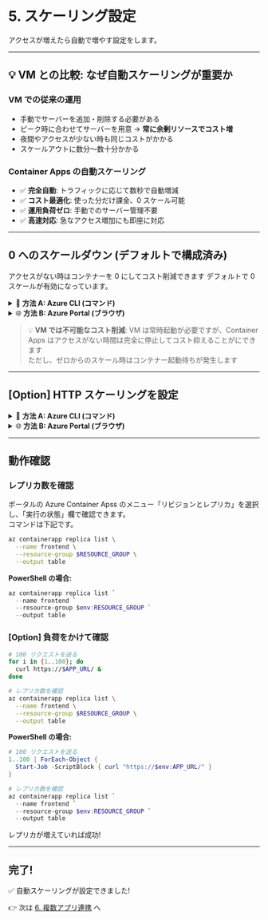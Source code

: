 # 5. スケーリング設定

アクセスが増えたら自動で増やす設定をします。

---

## 💡 VM との比較: なぜ自動スケーリングが重要か

### VM での従来の運用
- 手動でサーバーを追加・削除する必要がある
- ピーク時に合わせてサーバーを用意 → **常に余剰リソースでコスト増**
- 夜間やアクセスが少ない時も同じコストがかかる
- スケールアウトに数分～数十分かかる

### Container Apps の自動スケーリング
- ✅ **完全自動**: トラフィックに応じて数秒で自動増減
- ✅ **コスト最適化**: 使った分だけ課金、0 スケール可能
- ✅ **運用負荷ゼロ**: 手動でのサーバー管理不要
- ✅ **高速対応**: 急なアクセス増加にも即座に対応

---

## 0 へのスケールダウン (デフォルトで構成済み)

アクセスがない時はコンテナーを 0 にしてコスト削減できます
デフォルトで 0 スケールが有効になっています。

<details>
<summary>📘 <b>方法 A: Azure CLI (コマンド)</b></summary>

```bash
az containerapp update \
  --name frontend \
  --resource-group $RESOURCE_GROUP \
  --min-replicas 0
```

**PowerShell の場合:**
```powershell
az containerapp update `
  --name frontend `
  --resource-group $env:RESOURCE_GROUP `
  --min-replicas 0
```

</details>

<details>
<summary>🌐 <b>方法 B: Azure Portal (ブラウザ)</b></summary>

1. [Azure Portal](https://portal.azure.com/) で Container App `frontend` を開く
2. メニューの「スケーリング」を選択
3. スケールルールの **最小レプリカ数** を `0` に変更
4. 「新しいリビジョンとして保存」をクリック

</details>

> 💡 **VM では不可能なコスト削減**: VM は常時起動が必要ですが、Container Apps はアクセスがない時間は完全に停止してコスト抑えることがにできます</BR>
ただし、ゼロからのスケール時はコンテナー起動待ちが発生します

---

## [Option] HTTP スケーリングを設定

<details>
<summary>📘 <b>方法 A: Azure CLI (コマンド)</b></summary>

リクエストが増えると自動的にコンテナーが増えます。

```bash
az containerapp update \
  --name frontend \
  --resource-group $RESOURCE_GROUP \
  --min-replicas 1 \
  --max-replicas 10 \
  --scale-rule-name http-rule \
  --scale-rule-type http \
  --scale-rule-http-concurrency 50
```

**PowerShell の場合:**
```powershell
az containerapp update `
  --name frontend `
  --resource-group $env:RESOURCE_GROUP `
  --min-replicas 1 `
  --max-replicas 10 `
  --scale-rule-name http-rule `
  --scale-rule-type http `
  --scale-rule-http-concurrency 50
```

**これで:**
- 最小 1 個のコンテナー
- 最大 10 個まで増える
- 50 リクエスト/個を超えると新しいコンテナーが起動

</details>

<details>
<summary>🌐 <b>方法 B: Azure Portal (ブラウザ)</b></summary>

1. [Azure Portal](https://portal.azure.com/) で Container App `frontend` を開く
2. メニューの「スケーリング」を選択
3. スケールルールの **最大レプリカ数**と**最小レプリカ数** をそれぞれ  `10` と `1` に変更
4. 「スケール ルール」の `http-scaler`クリック
   - **同時要求**: `50`に変更
5. 「スケールルールの追加」をクリック
6. 「新しいリビジョンとして保存」をクリック

</details>

---

## 動作確認

### レプリカ数を確認
ポータルの Azure Container Apss のメニュー「リビジョンとレプリカ」を選択し、「実行の状態」欄で確認できます。</BR>
コマンドは下記です。

```bash
az containerapp replica list \
  --name frontend \
  --resource-group $RESOURCE_GROUP \
  --output table
```

**PowerShell の場合:**
```powershell
az containerapp replica list `
  --name frontend `
  --resource-group $env:RESOURCE_GROUP `
  --output table
```

###  [Option] 負荷をかけて確認

```bash
# 100 リクエストを送る
for i in {1..100}; do
  curl https://$APP_URL/ &
done

# レプリカ数を確認
az containerapp replica list \
  --name frontend \
  --resource-group $RESOURCE_GROUP \
  --output table
```

**PowerShell の場合:**
```powershell
# 100 リクエストを送る
1..100 | ForEach-Object {
  Start-Job -ScriptBlock { curl "https://$env:APP_URL/" }
}

# レプリカ数を確認
az containerapp replica list `
  --name frontend `
  --resource-group $env:RESOURCE_GROUP `
  --output table
```

レプリカが増えていれば成功!

---

## 完了!

✅ 自動スケーリングが設定できました!

👉 次は [6. 複数アプリ連携](./06-multiapp.md) へ
